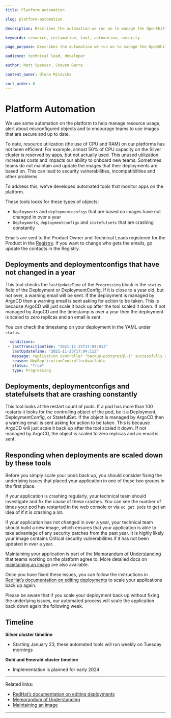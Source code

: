 ```yaml
---
title: Platform automation

slug: platform-automation

description: Describes the automation we run on to manage the OpenShift platform.

keywords: resource, reclamation, tool, automation, security

page_purpose: Describes the automation we run on to manage the OpenShift platform.

audience: technical lead, developer

author: Matt Spencer, Steven Barre

content_owner: Olena Mitovska

sort_order: 6
---
```


# Platform Automation

We use some automation on the platform to help manage resource usage, alert about misconfigured objects and to encourage teams to use images that are secure and up to date. 

To date, resource utilization (the use of CPU and RAM) on our platforms has not been efficient. For example, almost 50% of CPU capacity on the Silver cluster is reserved by apps, but not actually used. This unused utilization increases costs and impacts our ability to onboard new teams.  Sometimes teams do not maintain and update the images that their deployments are based on. This can lead to security vulnerabilities, incompatibilities and other problems  
 
To address this, we’ve developed automated tools that monitor apps on the platform. 
 
These tools looks for these types of objects: 
- `Deployments` and `deploymentconfigs` that are based on images have not changed in over a year
- `Deployments`, `deploymentconfigs` and `statefulsets` that are crashing constantly 

Emails are sent to the Product Owner and Technical Leads registered for the Product in the [Registry](https://registry.developer.gov.bc.ca/). If you want to change who gets the emails, go update the contacts in the Registry.

## Deployments and deploymentconfigs that have not changed in a year 

This tool checks the `lastUpdateTime` of the `Progressing` block in the `status` field of the Deployment or DeploymentConfig. If it is close to a year old, but not over, a warning email will be sent. If the deployment is managed by ArgoCD then a warning email is sent asking for action to be taken. This is because ArgoCD will just scale it back up after the tool scaled it down. If not managed by ArgoCD and the timestamp is over a year then the deployment is scaled to zero replicas and an email is sent.

You can check the timestamp on your deployment in the YAML under `status`.
 
 ```yaml
   conditions:
  - lastTransitionTime: "2021-11-25T17:04:01Z"
    lastUpdateTime: "2021-11-25T17:04:11Z"
    message: replication controller "backup-postgresql-1" successfully rolled out
    reason: NewReplicationControllerAvailable
    status: "True"
    type: Progressing
  ```
## Deployments, deploymentconfigs and statefulsets that are crashing constantly

This tool looks at the restart count of pods. If a pod has more than 100 restarts it looks for the controlling object of the pod, be it a Deployment, DeploymentConfig, or StatefulSet. If the object is managed by ArgoCD then a warning email is sent asking for action to be taken. This is because ArgoCD will just scale it back up after the tool scaled it down. If not managed by ArgoCD, the object is scaled to zero replicas and an email is sent.

## Responding when deployments are scaled down by these tools

Before you simply scale your pods back up, you should consider fixing the underlying issues that placed your application in one of these two groups in the first place.

 If your application is crashing regularly, your technical team should investigate and fix the cause of these crashes. You can see the number of times your pod has restarted in the web console or via `oc get pods` to get an idea of if it is crashing a lot.
 
 If your application has not changed in over a year, your technical team should build a new image, which ensures that your application is able to take advantage of any security patches from the past year. It is highly likely your image contains Critical security vulnerabilities if it has not been updated in over a year.
 
 Maintaining your application is part of the [Memorandum of Understanding](https://digital.gov.bc.ca/cloud/services/private/onboard/#memorandum) that teams working on the platform agree to. More detailed docs on [maintaining an image](https://docs.developer.gov.bc.ca/maintain-an-application/#maintain-images) are also available.

Once you have fixed these issues, you can follow the instructions in [RedHat’s documentation on editing deployments](https://docs.openshift.com/container-platform/4.12/applications/deployments/deployment-strategies.html#odc-editing-deployments_rolling-strategy) to scale your applications back up again. 
 
Please be aware that if you scale your deployment back up without fixing the underlying issues, our automated process will scale the application back down again the following week.  

## Timeline 

**Silver cluster timeline**
- Starting January 23, these automated tools will run weekly on Tuesday mornings

**Gold and Emerald cluster timeline** 
- Implementation is planned for early 2024 

---
Related links:
- [RedHat’s documentation on editing deployments](https://docs.openshift.com/container-platform/4.12/applications/deployments/deployment-strategies.html#odc-editing-deployments_rolling-strategy)
- [Memorandum of Understanding](https://digital.gov.bc.ca/cloud/services/private/onboard/#memorandum)
- [Maintaining an image](https://docs.developer.gov.bc.ca/maintain-an-application/#maintain-images)
---
